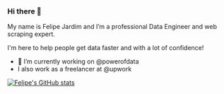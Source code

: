 ### Hi there 👋

My name is Felipe Jardim and I’m a professional Data Engineer and web scraping expert.

I'm here to help people get data faster and with a lot of confidence!


- 🔭 I’m currently working on @powerofdata
-  I also work as a freelancer at @upwork

[![Felipe's GitHub stats](https://github-readme-stats.vercel.app/api?username=felipejardimf)](https://github.com/felipejardimf/github-readme-stats)
